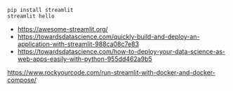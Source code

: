 ```
pip install streamlit
streamlit hello
```

- https://awesome-streamlit.org/
- https://towardsdatascience.com/quickly-build-and-deploy-an-application-with-streamlit-988ca08c7e83
- https://towardsdatascience.com/how-to-deploy-your-data-science-as-web-apps-easily-with-python-955dd462a9b5

https://www.rockyourcode.com/run-streamlit-with-docker-and-docker-compose/